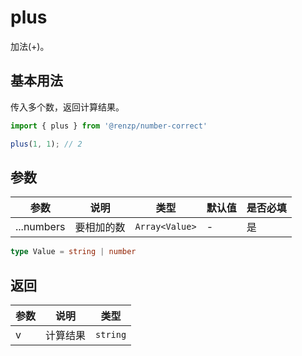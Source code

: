 # plus

加法(+)。

## 基本用法

传入多个数，返回计算结果。

```ts
import { plus } from '@renzp/number-correct'

plus(1, 1); // 2
```

## 参数

| 参数       | 说明       | 类型           | 默认值 | 是否必填 |
| ---------- | ---------- | -------------- | ------ | -------- |
| ...numbers | 要相加的数 | `Array<Value>` | -      | 是       |

```ts
type Value = string | number
```

## 返回

| 参数 | 说明     | 类型     |
| ---- | -------- | -------- |
| v    | 计算结果 | `string` |
